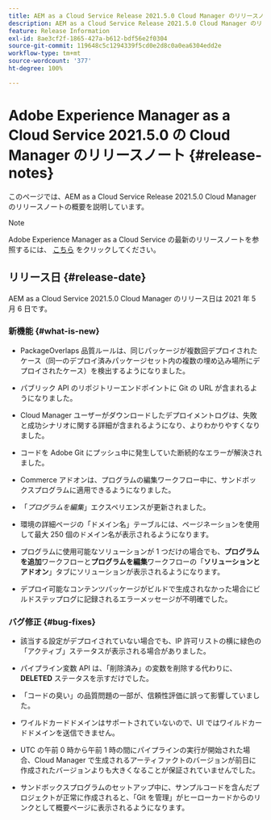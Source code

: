 ```yaml
---
title: AEM as a Cloud Service Release 2021.5.0 Cloud Manager のリリースノート
description: AEM as a Cloud Service Release 2021.5.0 Cloud Manager のリリースノート
feature: Release Information
exl-id: 8ae3cf2f-1865-427a-b612-bdf56e2f0304
source-git-commit: 119648c5c1294339f5cd0e2d8c0a0ea6304edd2e
workflow-type: tm+mt
source-wordcount: '377'
ht-degree: 100%

---
```


# Adobe Experience Manager as a Cloud Service 2021.5.0 の Cloud Manager のリリースノート {#release-notes}

このページでは、AEM as a Cloud Service Release 2021.5.0 Cloud Manager のリリースノートの概要を説明しています。

>[!NOTE]
>Adobe Experience Manager as a Cloud Service の最新のリリースノートを参照するには、 [こちら](https://experienceleague.adobe.com/docs/experience-manager-cloud-service/release-notes/release-notes/release-notes-current.html?lang=ja) をクリックしてください。

## リリース日 {#release-date}

AEM as a Cloud Service 2021.5.0 Cloud Manager のリリース日は 2021 年 5 月 6 日です。

### 新機能 {#what-is-new}

* PackageOverlaps 品質ルールは、同じパッケージが複数回デプロイされたケース（同一のデプロイ済みパッケージセット内の複数の埋め込み場所にデプロイされたケース）を検出するようになりました。

* パブリック API のリポジトリーエンドポイントに Git の URL が含まれるようになりました。

* Cloud Manager ユーザーがダウンロードしたデプロイメントログは、失敗と成功シナリオに関する詳細が含まれるようになり、よりわかりやすくなりました。

* コードを Adobe Git にプッシュ中に発生していた断続的なエラーが解決されました。

* Commerce アドオンは、プログラムの編集ワークフロー中に、サンドボックスプログラムに適用できるようになりました。

* 「*プログラムを編集*」エクスペリエンスが更新されました。

* 環境の詳細ページの「ドメイン名」テーブルには、ページネーションを使用して最大 250 個のドメイン名が表示されるようになります。

* プログラムに使用可能なソリューションが 1 つだけの場合でも、**プログラムを追加**&#x200B;ワークフローと&#x200B;**プログラムを編集**&#x200B;ワークフローの「**ソリューションとアドオン**」タブにソリューションが表示されるようになります。

* デプロイ可能なコンテンツパッケージがビルドで生成されなかった場合にビルドステップログに記録されるエラーメッセージが不明確でした。

### バグ修正 {#bug-fixes}

* 該当する設定がデプロイされていない場合でも、IP 許可リストの横に緑色の「アクティブ」ステータスが表示される場合がありました。

* パイプライン変数 API は、「削除済み」の変数を削除する代わりに、 **DELETED** ステータスを示すだけでした。

* 「コードの臭い」の品質問題の一部が、信頼性評価に誤って影響していました。

* ワイルドカードドメインはサポートされていないので、UI ではワイルドカードドメインを送信できません。

* UTC の午前 0 時から午前 1 時の間にパイプラインの実行が開始された場合、Cloud Manager で生成されるアーティファクトのバージョンが前日に作成されたバージョンよりも大きくなることが保証されていませんでした。

* サンドボックスプログラムのセットアップ中に、サンプルコードを含んだプロジェクトが正常に作成されると、「Git を管理」がヒーローカードからのリンクとして概要ページに表示されるようになります。

